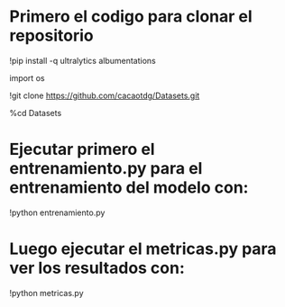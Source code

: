 # Primero el codigo para clonar el repositorio

!pip install -q ultralytics albumentations

import os

!git clone https://github.com/cacaotdg/Datasets.git

%cd Datasets

# Ejecutar primero el entrenamiento.py para el entrenamiento del modelo con:

!python entrenamiento.py

# Luego ejecutar el metricas.py para ver los resultados con:

!python metricas.py
